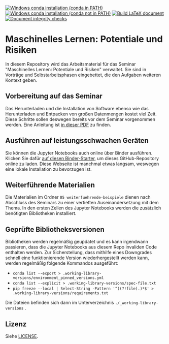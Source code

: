 [![Windows conda installation (conda in PATH)](https://github.com/1kastner/ml-potentials-and-risks/actions/workflows/conda-installation.yaml/badge.svg)](https://github.com/1kastner/ml-potentials-and-risks/actions/workflows/conda-installation.yaml)
[![Windows conda installation (conda not in PATH)](https://github.com/1kastner/ml-potentials-and-risks/actions/workflows/conda-installation-not-in-path.yaml/badge.svg)](https://github.com/1kastner/ml-potentials-and-risks/actions/workflows/conda-installation-not-in-path.yaml)
[![Build LaTeX document](https://github.com/1kastner/ml-potentials-and-risks/actions/workflows/latex.yaml/badge.svg)](https://github.com/1kastner/ml-potentials-and-risks/actions/workflows/latex.yaml)
[![Document integrity checks](https://github.com/1kastner/ml-potentials-and-risks/actions/workflows/notebook-integrity.yaml/badge.svg)](https://github.com/1kastner/ml-potentials-and-risks/actions/workflows/notebook-integrity.yaml)

# Maschinelles Lernen: Potentiale und Risiken

In diesem Repository wird das Arbeitsmaterial für das Seminar "Maschinelles Lernen: Potentiale und Risiken" verwaltet.
Sie sind in Vorträge und Selbstarbeitsphasen eingebettet, die den Aufgaben weiteren Kontext geben.

## Vorbereitung auf das Seminar

Das Herunterladen und die Installation von Software ebenso wie das Herunterladen und Entpacken von großen Datenmengen kostet viel Zeit.
Diese Schritte sollen deswegen bereits vor dem Seminar vorgenommen werden.
Eine Anleitung ist
[in dieser PDF](./Vorbereitung-auf-das-Seminar.pdf)
zu finden.

## Ausführen auf leistungsschwachen Geräten

Sie können die Jupyter Notebooks auch online über Binder ausführen.
Klicken Sie dafür
[auf diesen Binder-Starter](https://mybinder.org/v2/gh/1kastner/ml-potentials-and-risks/master?urlpath=lab),
um dieses GitHub-Repository online zu laden.
Diese Webseite ist manchmal etwas langsam, weswegen eine lokale Installation zu bevorzugen ist.

## Weiterführende Materialien

Die Materialien im Ordner `05 weiterfuehrende-beispiele` dienen nach Abschluss des Seminars zu einer vertieften Auseinandersetzung mit dem Thema.
In den ersten Zellen des Jupyter Notebooks werden die zusätzlich benötigten Bibliotheken installiert.

## Geprüfte Bibliotheksversionen

Bibliotheken werden regelmäßig geupdatet und es kann irgendwann passieren, dass die Jupyter Notebooks aus diesem Repo invaliden Code enthalten werden.
Zur Sicherstellung, dass mithilfe eines Downgrades schnell eine funktionierende Version wiederhergestellt werden kann, werden regelmäßig folgende Kommandos ausgeführt:
- `conda list --export > .working-library-versions/environment_pinned_versions.yml`
- `conda list --explicit > .working-library-versions/spec-file.txt`
- `pip freeze --local | Select-String -Pattern '^((?!file).)*$' > .working-library-versions/requirements.txt`

Die Dateien befinden sich dann im Unterverzeichnis `./_working-library-versions` .

## Lizenz

Siehe [LICENSE](LICENSE).
